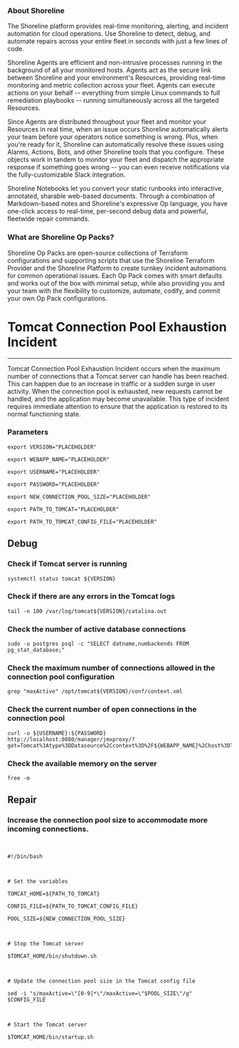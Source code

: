
### About Shoreline
The Shoreline platform provides real-time monitoring, alerting, and incident automation for cloud operations. Use Shoreline to detect, debug, and automate repairs across your entire fleet in seconds with just a few lines of code.

Shoreline Agents are efficient and non-intrusive processes running in the background of all your monitored hosts. Agents act as the secure link between Shoreline and your environment's Resources, providing real-time monitoring and metric collection across your fleet. Agents can execute actions on your behalf -- everything from simple Linux commands to full remediation playbooks -- running simultaneously across all the targeted Resources.

Since Agents are distributed throughout your fleet and monitor your Resources in real time, when an issue occurs Shoreline automatically alerts your team before your operators notice something is wrong. Plus, when you're ready for it, Shoreline can automatically resolve these issues using Alarms, Actions, Bots, and other Shoreline tools that you configure. These objects work in tandem to monitor your fleet and dispatch the appropriate response if something goes wrong -- you can even receive notifications via the fully-customizable Slack integration.

Shoreline Notebooks let you convert your static runbooks into interactive, annotated, sharable web-based documents. Through a combination of Markdown-based notes and Shoreline's expressive Op language, you have one-click access to real-time, per-second debug data and powerful, fleetwide repair commands.

### What are Shoreline Op Packs?
Shoreline Op Packs are open-source collections of Terraform configurations and supporting scripts that use the Shoreline Terraform Provider and the Shoreline Platform to create turnkey incident automations for common operational issues. Each Op Pack comes with smart defaults and works out of the box with minimal setup, while also providing you and your team with the flexibility to customize, automate, codify, and commit your own Op Pack configurations.

# Tomcat Connection Pool Exhaustion Incident
---

Tomcat Connection Pool Exhaustion Incident occurs when the maximum number of connections that a Tomcat server can handle has been reached. This can happen due to an increase in traffic or a sudden surge in user activity. When the connection pool is exhausted, new requests cannot be handled, and the application may become unavailable. This type of incident requires immediate attention to ensure that the application is restored to its normal functioning state.

### Parameters
```shell
export VERSION="PLACEHOLDER"

export WEBAPP_NAME="PLACEHOLDER"

export USERNAME="PLACEHOLDER"

export PASSWORD="PLACEHOLDER"

export NEW_CONNECTION_POOL_SIZE="PLACEHOLDER"

export PATH_TO_TOMCAT="PLACEHOLDER"

export PATH_TO_TOMCAT_CONFIG_FILE="PLACEHOLDER"
```

## Debug

### Check if Tomcat server is running
```shell
systemctl status tomcat ${VERSION}
```

### Check if there are any errors in the Tomcat logs
```shell
tail -n 100 /var/log/tomcat${VERSION}/catalina.out
```

### Check the number of active database connections
```shell
sudo -u postgres psql -c "SELECT datname,numbackends FROM pg_stat_database;"
```

### Check the maximum number of connections allowed in the connection pool configuration
```shell
grep "maxActive" /opt/tomcat${VERSION}/conf/context.xml
```

### Check the current number of open connections in the connection pool
```shell
curl -u ${USERNAME}:${PASSWORD} http://localhost:8080/manager/jmxproxy/?get=Tomcat%3Atype%3DDatasource%2Ccontext%3D%2F${WEBAPP_NAME}%2Chost%3Dlocalhost&att=Active
```

### Check the available memory on the server
```shell
free -m
```

## Repair

### Increase the connection pool size to accommodate more incoming connections.
```shell


#!/bin/bash



# Set the variables

TOMCAT_HOME=${PATH_TO_TOMCAT}

CONFIG_FILE=${PATH_TO_TOMCAT_CONFIG_FILE}

POOL_SIZE=${NEW_CONNECTION_POOL_SIZE}



# Stop the Tomcat server

$TOMCAT_HOME/bin/shutdown.sh



# Update the connection pool size in the Tomcat config file

sed -i "s/maxActive=\"[0-9]*\"/maxActive=\"$POOL_SIZE\"/g" $CONFIG_FILE



# Start the Tomcat server

$TOMCAT_HOME/bin/startup.sh


```